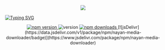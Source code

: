 <h3 align="center">
  <p align="center">
    <img src="https://img.shields.io/badge/WLCM%20TO%20-NAYAN%20MEDIA%20DOWNLOADER-red?colorA=%DAF7A6&colorB=%FE2EC8&style=flat-square">
  </p>
</h3>


[![Typing SVG](https://readme-typing-svg.herokuapp.com?font=Neuton&size=25&color=30FF40&background=000000&center=true&vCenter=true&width=360&height=60&lines=Hello+World%2C+I'm+Mr-NAYAN+Here+🤙;𝙸𝚃'𝚜+𝙽𝙾𝚃+𝙰+𝙹𝚄𝚂𝚃+𝙽𝙰𝙼𝙴+𝙱𝚁𝙾+🥱;𝙸𝚃'𝚜+𝙰+𝙱𝚁𝙰𝙽𝙳+🔥;Respect+Mr.NAYAN+🥀;Thanks+To+All+My+Friends+🤙+🥰)](https://git.io/typing-svg)

<p align="center">
  <a href="https://www.npmjs.com/package/nayan-media-downloader">
    <img alt="npm version" src="https://img.shields.io/npm/v/nayan-media-downloader.svg?style=flat-square">
  </a>
  <img alt="version" src="https://img.shields.io/github/package-json/v/MOHAMMAD-NAYAN/nayan-media-downloader?label=github&style=flat-square">
  <a href="https://www.npmjs.com/package/nayan-media-downloader">
    <img src="https://img.shields.io/npm/dm/nayan-media-downloader.svg?style=flat-square" alt="npm downloads">
  </a>
  [![jsDelivr](https://data.jsdelivr.com/v1/package/npm/nayan-media-downloader/badge)](https://www.jsdelivr.com/package/npm/nayan-media-downloader)
</p>
